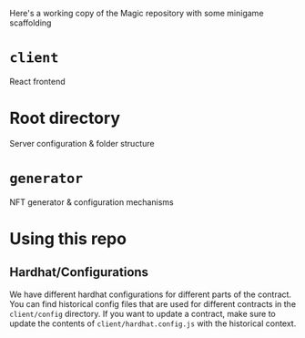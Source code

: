 Here's a working copy of the Magic repository with some minigame scaffolding

# `client`

React frontend

# Root directory
Server configuration & folder structure

# `generator` 
NFT generator & configuration mechanisms

# Using this repo
## Hardhat/Configurations
We have different hardhat configurations for different parts of the contract. You can find historical config files that are used for different contracts in the `client/config` directory. If you want to update a contract, make sure to update the contents of `client/hardhat.config.js` with the historical context.